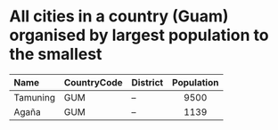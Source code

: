 # All cities in a country (Guam) organised by largest population to the smallest

| Name | CountryCode | District | Population |
| :--- | :--- | :--- | :---: |
|Tamuning|GUM|–|9500|
|Agaña|GUM|–|1139|
